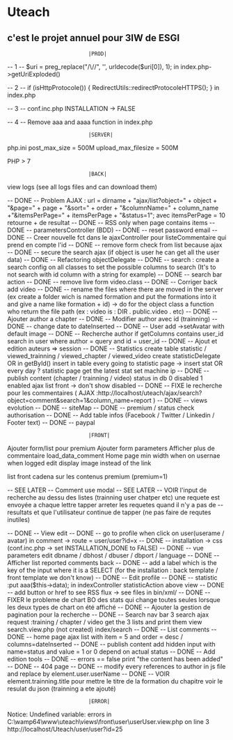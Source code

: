 # Uteach

## c'est le projet annuel pour 3IW de ESGI

                              |PROD|
-- 1 --
$uri = preg_replace("/\//", '', urldecode($uri[0]), 1);
in index.php->getUriExploded()

-- 2 --
if (isHttpProtocole()) {
  RedirectUtils::redirectProtocoleHTTPS();
}
in index.php

-- 3 --
conf.inc.php
INSTALLATION -> FALSE

-- 4 --
Remove aaa and aaaa function in index.php

                              |SERVER|

php.ini
  post_max_size = 500M
  upload_max_filesize = 500M

PHP > 7  


                              |BACK|


view logs (see all logs files and can download them)

-- DONE -- Problem AJAX : url = dirname + "ajax/list?object=" + object + "&page=" + page + "&sort=" + order + "&columnName=" + column_name +"&itemsPerPage=" + itemsPerPage + "&status=1";
           avec itemsPerPage = 10 retourne + de resultat
-- DONE -- RSS only when page contains items
-- DONE -- parametersController (BDD)
-- DONE -- reset password email
-- DONE -- Creer nouvelle fct dans le ajaxController pour listeCommentaire qui prend en compte l'id
-- DONE -- remove form check from list because ajax
-- DONE -- secure the search ajax (if object is user he can get all the user data)
-- DONE -- Refactoring objectDelegate
-- DONE -- search :
           create a search config on all classes to set the possible columns to search (It's to not search with id column with a string for example)
-- DONE -- search bar action
-- DONE -- remove live form video.class
-- DONE -- Corriger back add video
-- DONE -- rename the files where there are moved in the server (ex create a folder wich is named formation and put the formations into it and
           give a name like formation + id) -> do for the object class a function who return the file path (ex : video is : DIR . public.video . etc)
-- DONE -- Ajouter author a chapter
-- DONE -- Modifier author avec id (trainning)
-- DONE -- change date to dateInserted
-- DONE -- User add ->setAvatar with default image
-- DONE -- Recherche author
           if getColumns contains user_id search in user where author = query and id = user_id
-- DONE -- Ajout et edition auteurs => session
-- DONE -- Statistics
            create table statistic / viewed_trainning / viewed_chapter / viewed_video
            create statisticDelegate OR in getById() insert in table
            every going to statistic page -> insert stat OR every day ?
            statistic page get the latest stat
            set machine ip
-- DONE -- publish content (chapter / trainning / video)
            status in db 0 disabled 1 enabled
            ajax list front -> don't show disabled
-- DONE -- FIXE le recherche pour les commentaires ( AJAX :http://localhost/uteach/ajax/search?object=comment&search=1&column_name=report )
-- DONE -- views evolution
-- DONE -- siteMap
-- DONE -- premium / status check authorisation
-- DONE -- Add table infos (Facebook / Twitter / Linkedin / Footer text)
-- DONE -- paypal

                              |FRONT|

Ajouter form/list pour premium
Ajouter form parameters
Afficher plus de commentaire load_data_comment
Home page min width when on usernae when logged
edit display image instead of the link

list front cadena sur les contenus premium (premium=1)

-- SEE LATER -- Comment use modal
-- SEE LATER -- VOIR l'input de recherche au dessu des listes (trainning user chatper etc) une requete est envoyée a chaque lettre tapper arreter les requetes quand il n'y a pas de       --resultats et que l'utilisateur continue de tapper (ne pas faire de requtes inutiles)

-- DONE -- View edit
-- DONE -- go to profile when click on user(userame / avatar) in comment -> route = user/user?id=x
-- DONE -- installation -> css (conf.inc.php -> set INSTALLATION_DONE to FALSE)
-- DONE -- vue parameters edit dbname / dbhost / dbuser / dbport / language
-- DONE -- Afficher list reported comments back
-- DONE -- add a label which is the key of the input where it is a SELECT (for the installation : back template / front template we don't know)
-- DONE -- Edit profile
-- DONE -- statistic :put aaa($this->data); in indexController statisticAction above view
-- DONE -- add button or href to see RSS flux -> see files in bin/xml/
-- DONE -- FIXER le probleme de chart BO des stats qui change toutes seules lorsque les deux types de chart on été affiché
-- DONE -- Ajouter la gestion de pagination pour la recherche
-- DONE -- Search nav bar 3 search ajax request :training / chapter / video get the 3 lists and print them view search.view.php (not created) index/search
-- DONE -- List comments
-- DONE -- home page ajax list with item = 5 and order = desc / columns=dateInserted
-- DONE -- publish content add hidden input with name=status and value = 1 or 0 depend on actual status
-- DONE -- Add edition tools
-- DONE -- errors == false print "the content has been added"
-- DONE -- 404 page
-- DONE -- modify every references to author in js file and replace by element.user.userName
-- DONE -- VOIR element.trainning.title pour mettre le titre de la formation du chapitre voir le resulat du json (trainning a ete ajouté)

                              |ERROR|

Notice: Undefined variable: errors in C:\wamp64\www\uteach\views\front\user\userUser.view.php on line 3
http://localhost/Uteach/user/user?id=25